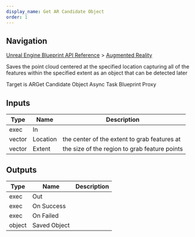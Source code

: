 ```yaml
---
display_name: Get AR Candidate Object
order: 1
---
```

## Navigation

[Unreal Engine Blueprint API Reference](https://dev.epicgames.com/documentation/en-us/unreal-engine/BlueprintAPI) > [Augmented Reality](https://dev.epicgames.com/documentation/en-us/unreal-engine/BlueprintAPI/AugmentedReality)

Saves the point cloud centered at the specified location capturing all of the features within the specified extent as an object that can be detected later

Target is ARGet Candidate Object Async Task Blueprint Proxy

## Inputs

| Type | Name | Description |
| --- | --- | --- |
| exec | In |  |
| vector | Location | the center of the extent to grab features at |
| vector | Extent | the size of the region to grab feature points |

## Outputs

| Type | Name | Description |
| --- | --- | --- |
| exec | Out |  |
| exec | On Success |  |
| exec | On Failed |  |
| object | Saved Object |  |
